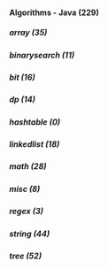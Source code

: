 ####  Algorithms - Java (229)
##### array (35)
##### binarysearch (11)
##### bit (16)
##### dp (14)
##### hashtable (0)
##### linkedlist (18)
##### math (28)
##### misc (8)
##### regex (3)
##### string (44)
##### tree (52)

